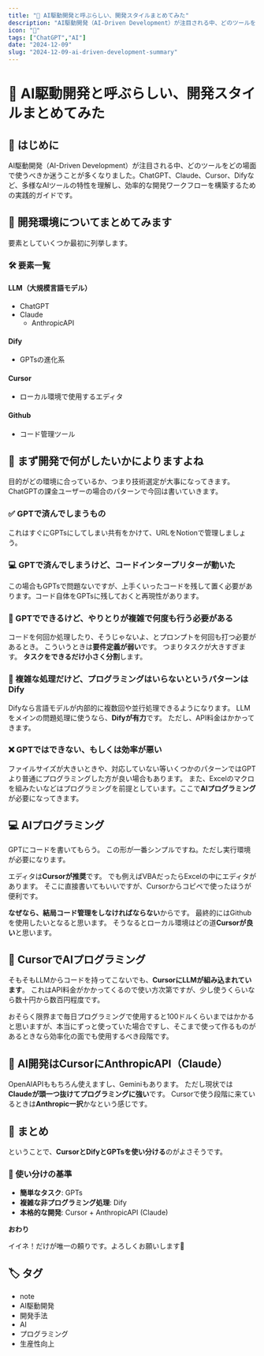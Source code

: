 ```yaml
---
title: "🤖 AI駆動開発と呼ぶらしい、開発スタイルまとめてみた"
description: "AI駆動開発（AI-Driven Development）が注目される中、どのツールをどの場面で使うべきか迷うことが多くなりました。ChatGPT、Claude、Cursor、Difyなど、多様なAIツールの特性を理解し、効率的な開発ワークフローを構築するための実践的ガイドです。"
icon: "🤖"
tags: ["ChatGPT","AI"]
date: "2024-12-09"
slug: "2024-12-09-ai-driven-development-summary"
---
```


# 🤖 AI駆動開発と呼ぶらしい、開発スタイルまとめてみた

## 🎯 はじめに

AI駆動開発（AI-Driven Development）が注目される中、どのツールをどの場面で使うべきか迷うことが多くなりました。ChatGPT、Claude、Cursor、Difyなど、多様なAIツールの特性を理解し、効率的な開発ワークフローを構築するための実践的ガイドです。

## 🔧 開発環境についてまとめてみます

要素としていくつか最初に列挙します。

### 🛠️ 要素一覧

#### **LLM（大規模言語モデル）**
- ChatGPT
- Claude
  - AnthropicAPI

#### **Dify**
- GPTsの進化系

#### **Cursor**
- ローカル環境で使用するエディタ

#### **Github**
- コード管理ツール

## 🎨 まず開発で何がしたいかによりますよね

目的がどの環境に合っているか、つまり技術選定が大事になってきます。
ChatGPTの課金ユーザーの場合のパターンで今回は書いていきます。

### ✅ GPTで済んでしまうもの

これはすぐにGPTsにしてしまい共有をかけて、URLをNotionで管理しましょう。

### 💻 GPTで済んでしまうけど、コードインタープリターが動いた

この場合もGPTsで問題ないですが、上手くいったコードを残して置く必要があります。コード自体をGPTsに残しておくと再現性があります。

### 🔄 GPTでできるけど、やりとりが複雑で何度も行う必要がある

コードを何回か処理したり、そうじゃないよ、とプロンプトを何回も打つ必要があるとき。
こういうときは**要件定義が弱い**です。
つまりタスクが大きすぎます。
**タスクをできるだけ小さく分割**します。

### 🔧 複雑な処理だけど、プログラミングはいらないというパターンはDify

Difyなら言語モデルが内部的に複数回や並行処理できるようになります。
LLMをメインの問題処理に使うなら、**Difyが有力**です。
ただし、API料金はかかってきます。

### ❌ GPTではできない、もしくは効率が悪い

ファイルサイズが大きいときや、対応していない等いくつかのパターンではGPTより普通にプログラミングした方が良い場合もあります。
また、Excelのマクロを組みたいなどはプログラミングを前提としています。ここで**AIプログラミング**が必要になってきます。

## 💻 AIプログラミング

GPTにコードを書いてもらう。
この形が一番シンプルですね。ただし実行環境が必要になります。

エディタは**Cursorが推奨**です。
でも例えばVBAだったらExcelの中にエディタがあります。
そこに直接書いてもいいですが、Cursorからコピペで使ったほうが便利です。

**なぜなら、結局コード管理をしなければならない**からです。
最終的にはGithubを使用したいとなると思います。
そうなるとローカル環境はどの道**Cursorが良い**と思います。

## 🎯 CursorでAIプログラミング

そもそもLLMからコードを持ってこないでも、**CursorにLLMが組み込まれています**。
これはAPI料金がかかってくるので使い方次第ですが、少し使うくらいなら数十円から数百円程度です。

おそらく限界まで毎日プログラミングで使用すると100ドルくらいまではかかると思いますが、本当にずっと使っていた場合ですし、そこまで使って作るものがあるときなら効率化の面でも使用するべき段階です。

## 🧠 AI開発はCursorにAnthropicAPI（Claude）

OpenAIAPIももちろん使えますし、Geminiもあります。
ただし現状では**Claudeが頭一つ抜けてプログラミングに強い**です。
Cursorで使う段階に来ているときは**Anthropic一択**かなという感じです。

## 🎉 まとめ

ということで、**CursorとDifyとGPTsを使い分ける**のがよさそうです。

### 🔑 使い分けの基準

- **簡単なタスク**: GPTs
- **複雑な非プログラミング処理**: Dify
- **本格的な開発**: Cursor + AnthropicAPI (Claude)

**おわり**

イイネ！だけが唯一の頼りです。よろしくお願いします🧙

## 🏷️ タグ

- note
- AI駆動開発
- 開発手法
- AI
- プログラミング
- 生産性向上